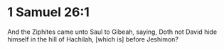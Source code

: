# 1 Samuel 26:1

And the Ziphites came unto Saul to Gibeah, saying, Doth not David hide himself in the hill of Hachilah, [which is] before Jeshimon?